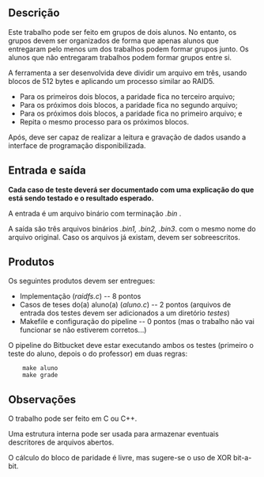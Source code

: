 ## Descrição

Este trabalho pode ser feito em grupos de dois alunos. No entanto, os grupos devem ser organizados de forma que apenas alunos que entregaram pelo menos um dos trabalhos podem formar grupos junto. Os alunos que não entregaram trabalhos podem formar grupos entre si.

A ferramenta a ser desenvolvida deve dividir um arquivo em três, usando blocos de 512 bytes e aplicando um processo similar ao RAID5.

- Para os primeiros dois blocos, a paridade fica no terceiro arquivo;
- Para os próximos dois blocos, a paridade fica no segundo arquivo; 
- Para os próximos dois blocos, a paridade fica no primeiro arquivo; e
- Repita o mesmo processo para os próximos blocos.

Após, deve ser capaz de realizar a leitura e gravação de dados usando a interface de programação disponibilizada.

## Entrada e saída


**Cada caso de teste deverá ser documentado com uma explicação do que está sendo testado e o resultado esperado.**

A entrada é um arquivo binário com terminação _.bin_ .

A saída são três arquivos binários _.bin1, .bin2, .bin3_. com o mesmo nome do arquivo original. Caso os arquivos já existam, devem ser sobreescritos.


## Produtos

Os seguintes produtos devem ser entregues:

* Implementação (*raidfs.c*) -- 8 pontos 
* Casos de teses do(a) aluno(a) (*aluno.c*) -- 2 pontos (arquivos de entrada dos testes devem ser adicionados a um diretório *testes*) 
* Makefile e configuração do pipeline -- 0 pontos (mas o trabalho não vai funcionar se não estiverem corretos...)

O pipeline do Bitbucket deve estar executando ambos os testes (primeiro o teste do aluno, depois o do professor) em duas regras:

        make aluno
        make grade

## Observações

O trabalho pode ser feito em C ou C++. 

Uma estrutura interna pode ser usada para armazenar eventuais descritores de arquivos abertos.

O cálculo do bloco de paridade é livre, mas sugere-se o uso de XOR bit-a-bit.



